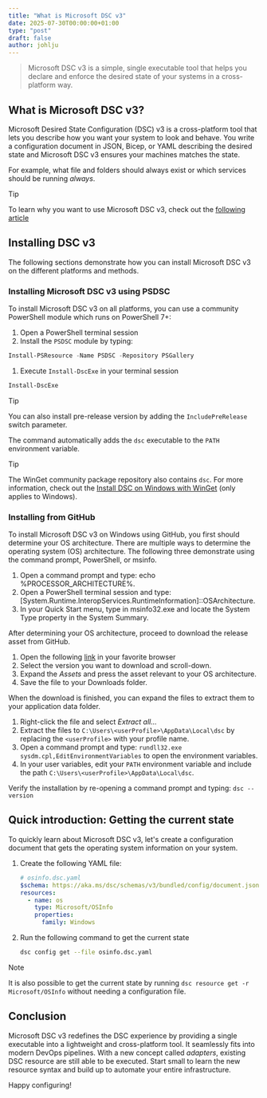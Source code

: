 ```yaml
---
title: "What is Microsoft DSC v3"
date: 2025-07-30T00:00:00+01:00
type: "post"
draft: false
author: johlju
---
```


> Microsoft DSC v3 is a simple, single executable tool that helps you declare and enforce the desired state of your systems in a cross-platform way.

## What is Microsoft DSC v3?

Microsoft Desired State Configuration (DSC) v3 is a cross-platform tool that lets you describe how you want your system to look and behave. You write a configuration document in JSON, Bicep, or YAML describing the desired state and Microsoft DSC v3 ensures your machines matches the state.

For example, what file and folders should always exist or which services should be running _always_.

> [!TIP]
> To learn why you want to use Microsoft DSC v3, check out the [following article](/blog/your-first-class-based-microsoft-dsc-v3-resource/#why-use-class-based-resources)

## Installing DSC v3

The following sections demonstrate how you can install Microsoft DSC v3 on the different platforms and methods.

### Installing Microsoft DSC v3 using PSDSC

To install Microsoft DSC v3 on all platforms, you can use a community PowerShell module which runs on PowerShell 7+:

1. Open a PowerShell terminal session
1. Install the `PSDSC` module by typing:

```powershell
Install-PSResource -Name PSDSC -Repository PSGallery
```

1. Execute `Install-DscExe` in your terminal session

```powershell
Install-DscExe
```

> [!TIP]
> You can also install pre-release version by adding the `IncludePreRelease` switch parameter.

The command automatically adds the `dsc` executable to the `PATH` environment variable.

> [!TIP]
> The WinGet community package repository also contains `dsc`. For more information, check out the [Install DSC on Windows with WinGet][00] (only applies to Windows).

### Installing from GitHub

To install Microsoft DSC v3 on Windows using GitHub, you first should determine your OS architecture. There are multiple ways to determine the operating system (OS) architecture. The following three demonstrate using the command prompt, PowerShell, or msinfo.

1. Open a command prompt and type: echo %PROCESSOR_ARCHITECTURE%.
1. Open a PowerShell terminal session and type: [System.Runtime.InteropServices.RuntimeInformation]::OSArchitecture.
1. In your Quick Start menu, type in msinfo32.exe and locate the System Type property in the System Summary.

After determining your OS architecture, proceed to download the release asset from GitHub.

1. Open the following [link](https://github.com/PowerShell/DSC/releases/) in your favorite browser
1. Select the version you want to download and scroll-down.
1. Expand the _Assets_ and press the asset relevant to your OS architecture.
1. Save the file to your Downloads folder.

When the download is finished, you can expand the files to extract them to your application data folder.

1. Right-click the file and select _Extract all..._
1. Extract the files to `C:\Users\<userProfile>\AppData\Local\dsc` by replacing the `<userProfile>` with your profile name.
1. Open a command prompt and type: `rundll32.exe sysdm.cpl,EditEnvironmentVariables` to open the environment variables.
1. In your user variables, edit your `PATH` environment variable and include the path `C:\Users\<userProfile>\AppData\Local\dsc`.

Verify the installation by re-opening a command prompt and typing: `dsc --version`

## Quick introduction: Getting the current state

To quickly learn about Microsoft DSC v3, let's create a configuration document that gets the operating system information on your system.

1. Create the following YAML file:

   ```yaml
   # osinfo.dsc.yaml
   $schema: https://aka.ms/dsc/schemas/v3/bundled/config/document.json
   resources:
     - name: os
       type: Microsoft/OSInfo
       properties:
         family: Windows
   ```

1. Run the following command to get the current state

   ```bash
   dsc config get --file osinfo.dsc.yaml
   ```

> [!NOTE]
> It is also possible to get the current state by running `dsc resource get -r Microsoft/OSInfo`
> without needing a configuration file.

## Conclusion

Microsoft DSC v3 redefines the DSC experience by providing a single executable into a lightweight and cross-platform tool. It seamlessly fits into modern DevOps pipelines. With a new concept called _adapters_, existing DSC resource are still able to be executed. Start small to learn the new resource syntax and build up to automate your entire infrastructure.

Happy configuring!

<!-- Link reference definitions -->
[00]: https://learn.microsoft.com/en-us/powershell/dsc/overview?view=dsc-3.0#install-dsc-on-windows-with-winget
